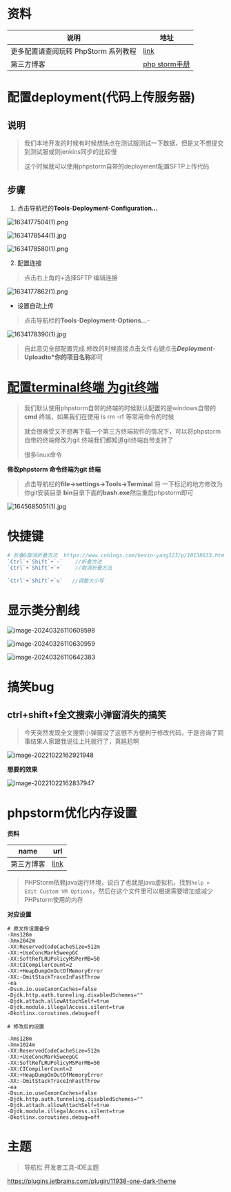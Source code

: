 



# 资料

| 说明                                 | 地址                                                         |
| ------------------------------------ | ------------------------------------------------------------ |
| 更多配置请查阅玩转 PhpStorm 系列教程 | [link](https://laravelacademy.org/books/phpstorm-tutorial)   |
| 第三方博客                           | [php storm手册](https://www.kancloud.cn/ervinhua/phpstorm/441649) |



# 配置deployment(代码上传服务器)

## 说明

> 我们本地开发的时候有时候想快点在测试服测试一下数据，但是又不想提交到测试服或则jenkins同步的比较慢
>
> 这个时候就可以使用phpstorm自带的deployment配置SFTP上传代码

## 步骤

1. 点击导航栏的**Tools**-**Deployment**-**Configuration...**

![1634177504(1).png](https://gitee.com/yaolliuyang/blogImages/raw/master/blogImages/ZcxPleKGzOa7LR9.png)

![1634178544(1).jpg](https://gitee.com/yaolliuyang/blogImages/raw/master/blogImages/Oi5xzv48kAoyuN6.png)

![1634178580(1).png](https://gitee.com/yaolliuyang/blogImages/raw/master/blogImages/RA9jMriHkuqKptn.png)

2.  配置连接

> 点击右上角的+选择SFTP 编辑连接

![1634177862(1).png](https://gitee.com/yaolliuyang/blogImages/raw/master/blogImages/2flsMqT9YBwKGmV.png)





- 设置自动上传

> 点击导航栏的**Tools**-**Deployment**-**Options...**-

![1634178390(1).jpg](https://gitee.com/yaolliuyang/blogImages/raw/master/blogImages/W91Mf85ajHBgEux.png)

> 自此意见全部配置完成 修改的时候直接点击文件右键点击***Deployment***- **Uploadto*你的项目名称**即可

# [配置terminal**终端** 为git终端](https://learnku.com/articles/32981)



> 我们默认使用phpstorm自带的终端的时候默认配置的是windows自带的**cmd** 终端，如果我们在使用 ls rm -rf 等常用命令的时候
>
> 就会很难受又不想再下载一个第三方终端软件的情况下，可以将phpstorm自带的终端修改为git 终端我们都知道git终端自带支持了
>
> 很多linux命令

**修改phpstorm 命令终端为git 终端**

> 点击导航栏的**file->settings->Tools->Terminal** 将 一下标记的地方修改为你git安装目录 **bin**目录下面的**bash.exe**然后重启phpstorm即可

![1645685051(1).jpg](https://gitee.com/yaolliuyang/blogImages/raw/master/blogImages/qxPtJphZOEvIViw.png)

#  快捷键

```php
# 折叠&取消折叠方法  https://www.cnblogs.com/kevin-yang123/p/10138633.html
`Ctrl`+`Shift`+`-`    //折叠方法
`Ctrl`+`Shift`+`+`    //取消折叠方法    
    
`Ctrl`+`Shift`+`u`   //调整大小写    
```

# 显示类分割线

![image-20240326110608598](https://gitee.com/yaolliuyang/blogImages/raw/master/blogImages/image-20240326110608598.png)



![image-20240326110630959](https://gitee.com/yaolliuyang/blogImages/raw/master/blogImages/image-20240326110630959.png)



![image-20240326110642383](https://gitee.com/yaolliuyang/blogImages/raw/master/blogImages/image-20240326110642383.png)

# 搞笑bug

## **ctrl+shift+f**全文搜索小弹窗消失的搞笑

> 今天突然发现全文搜索小弹窗没了这很不方便利于修改代码，于是咨询了同事结果人家跟我说往上托就行了，真尴尬啊

![image-20221022162921948](https://gitee.com/yaolliuyang/blogImages/raw/master/blogImages/image-20221022162921948.png)

**想要的效果**

![image-20221022162837947](https://gitee.com/yaolliuyang/blogImages/raw/master/blogImages/image-20221022162837947.png)

# phpstorm优化内存设置

**资料**

| name       | url                                                 |
| ---------- | --------------------------------------------------- |
| 第三方博客 | [link](https://segmentfault.com/a/1190000013914840) |

> PHPStorm依赖java运行环境，说白了也就是java虚拟机，找到`help > Edit Custom VM Options`，然后在这个文件里可以根据需要增加或减少PHPstorm使用的内存



**对应设置**

```shell
# 原文件设置备份
-Xms128m
-Xmx2042m
-XX:ReservedCodeCacheSize=512m
-XX:+UseConcMarkSweepGC
-XX:SoftRefLRUPolicyMSPerMB=50
-XX:CICompilerCount=2
-XX:+HeapDumpOnOutOfMemoryError
-XX:-OmitStackTraceInFastThrow
-ea
-Dsun.io.useCanonCaches=false
-Djdk.http.auth.tunneling.disabledSchemes=""
-Djdk.attach.allowAttachSelf=true
-Djdk.module.illegalAccess.silent=true
-Dkotlinx.coroutines.debug=off

# 修改后的设置

-Xms128m
-Xmx1024m
-XX:ReservedCodeCacheSize=512m
-XX:+UseConcMarkSweepGC
-XX:SoftRefLRUPolicyMSPerMB=50
-XX:CICompilerCount=2
-XX:+HeapDumpOnOutOfMemoryError
-XX:-OmitStackTraceInFastThrow
-ea
-Dsun.io.useCanonCaches=false
-Djdk.http.auth.tunneling.disabledSchemes=""
-Djdk.attach.allowAttachSelf=true
-Djdk.module.illegalAccess.silent=true
-Dkotlinx.coroutines.debug=off
```

#  主题

> 导航栏   开发者工具-IDE主题

https://plugins.jetbrains.com/plugin/11938-one-dark-theme

